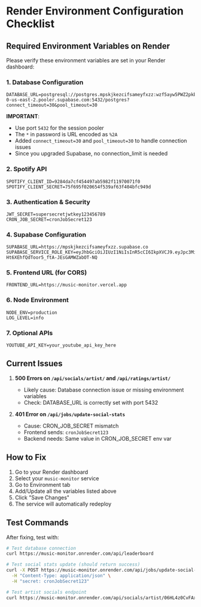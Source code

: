 # Render Environment Configuration Checklist

## Required Environment Variables on Render

Please verify these environment variables are set in your Render dashboard:

### 1. Database Configuration
```
DATABASE_URL=postgresql://postgres.mpskjkezcifsameyfxzz:wzf5ayw5PWZ2pkb%2Akzd@aws-0-us-east-2.pooler.supabase.com:5432/postgres?connect_timeout=30&pool_timeout=30
```
**IMPORTANT**: 
- Use port `5432` for the session pooler
- The `*` in password is URL encoded as `%2A`
- Added `connect_timeout=30` and `pool_timeout=30` to handle connection issues
- Since you upgraded Supabase, no connection_limit is needed

### 2. Spotify API
```
SPOTIFY_CLIENT_ID=9284da7cf454497ab5982f11970071f0
SPOTIFY_CLIENT_SECRET=75f695f020654f539af63f404bfc949d
```

### 3. Authentication & Security
```
JWT_SECRET=supersecretjwtkey123456789
CRON_JOB_SECRET=cronJobSecret123
```

### 4. Supabase Configuration
```
SUPABASE_URL=https://mpskjkezcifsameyfxzz.supabase.co
SUPABASE_SERVICE_ROLE_KEY=eyJhbGciOiJIUzI1NiIsInR5cCI6IkpXVCJ9.eyJpc3MiOiJzdXBhYmFzZSIsInJlZiI6Im1wc2tqa2V6Y2lmc2FtZXlmeHp6Iiwicm9sZSI6InNlcnZpY2Vfcm9sZSIsImlhdCI6MTc1NTAyOTMwOSwiZXhwIjoyMDcwNjA1MzA5fQ.iQ92Ju4O-Ht6XEhfQdToor5_ftA-JEsGAMWZabOT-NQ
```

### 5. Frontend URL (for CORS)
```
FRONTEND_URL=https://music-monitor.vercel.app
```

### 6. Node Environment
```
NODE_ENV=production
LOG_LEVEL=info
```

### 7. Optional APIs
```
YOUTUBE_API_KEY=your_youtube_api_key_here
```

## Current Issues

1. **500 Errors on `/api/socials/artist/` and `/api/ratings/artist/`**
   - Likely cause: Database connection issue or missing environment variables
   - Check: DATABASE_URL is correctly set with port 5432

2. **401 Error on `/api/jobs/update-social-stats`**
   - Cause: CRON_JOB_SECRET mismatch
   - Frontend sends: `cronJobSecret123`
   - Backend needs: Same value in CRON_JOB_SECRET env var

## How to Fix

1. Go to your Render dashboard
2. Select your `music-monitor` service
3. Go to Environment tab
4. Add/Update all the variables listed above
5. Click "Save Changes"
6. The service will automatically redeploy

## Test Commands

After fixing, test with:

```bash
# Test database connection
curl https://music-monitor.onrender.com/api/leaderboard

# Test social stats update (should return success)
curl -X POST https://music-monitor.onrender.com/api/jobs/update-social-stats \
  -H "Content-Type: application/json" \
  -H "secret: cronJobSecret123"

# Test artist socials endpoint
curl https://music-monitor.onrender.com/api/socials/artist/06HL4z0CvFAxyc27GXpf02
```